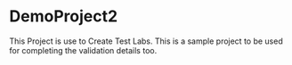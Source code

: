 # DemoProject2
This Project is use to Create Test Labs.
This is a sample project to be used for completing the validation details too.
